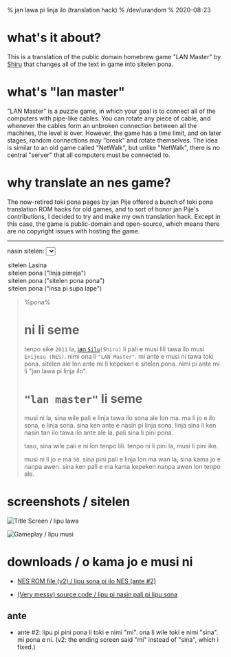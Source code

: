 % jan lawa pi linja ilo (translation hack)
% /dev/urandom
% 2020-08-23

# what's it about?

This is a translation of the public domain homebrew game "LAN Master" by
[Shiru](http://shiru.untergrund.net/) that changes all of the text in game into
sitelen pona.

# what's "lan master"

"LAN Master" is a puzzle game, in which your goal is to connect all of the
computers with pipe-like cables. You can rotate any piece of cable, and whenever
the cables form an unbroken connection between all the machines, the level is
over. However, the game has a time limit, and on later stages, random
connections may "break" and rotate themselves. The idea is similar to an old
game called "NetWalk", but unlike "NetWalk", there is no central "server" that
all computers must be connected to.

# why translate an nes game?

The now-retired toki pona pages by jan Pije offered a bunch of toki pona translation ROM
hacks for old games, and to sort of honor jan Pije's contributions, I decided to
try and make my own translation hack. Except in this case, the game is
public-domain and open-source, which means there are no copyright issues with
hosting the game.

---

<label for="sitelen_pona">nasin sitelen:</label>
<select onchange="toggle_sitelen_pona(this.value)" name="sitelen_pona" id="sitelen_pona">
  <option value="" selected>sitelen Lasina</option>
  <option value="pimeja">sitelen pona ("linja pimeja")</option>
  <option value="ponapona">sitelen pona ("sitelen pona pona")</option>
  <option value="supalape">sitelen pona ("insa pi supa lape")</option>
</select>

> %pona%
> # ni li seme
>
> tenpo sike `2011` la, [jan `Silu`](http://shiru.untergrund.net)`(Shiru)`
> li pali e musi lili tawa ilo musi `Enijesu (NES)`. nimi ona li
> `"LAN Master"`. mi ante e
> musi ni tawa toki pona.  sitelen ale lon ante mi li kepeken e sitelen pona.
> nimi pi ante mi li "jan lawa pi linja ilo".
>
> # `"lan master"` li seme
>
> musi ni la, sina wile pali e linja tawa ilo sona ale lon ma. ma li jo e ilo
> sona, e linja sona. sina ken ante e nasin pi linja sona. linja sina li ken
> nasin tan ilo tawa ilo ante ale la, pali sina li pini pona.
>
> taso, sina wile pali e ni lon tenpo lili. tenpo ni li pini la, musi li pini
> ike.
>
> musi ni li jo e ma `50`. sina pini pali e linja lon ma wan la, sina kama jo e
> nanpa awen. sina ken pali e ma kama kepeken nanpa awen lon tenpo ale.
>

# screenshots / sitelen

![Title Screen / lipu lawa](/jan_lawa_title.png)

![Gameplay / lipu musi](/jan_lawa_gameplay.png)

# downloads / o kama jo e musi ni

* [NES ROM file (v2) / lipu sona pi ilo NES (ante #2)](/jan_lawa.nes)

* [(Very messy) source code / lipu pi nasin pali pi lipu sona](/jan_lawa_src.tar.gz)

## ante

* ante #2: lipu pi pini pona li toki e nimi "mi". ona li wile toki e nimi
  "sina". mi pona e ni. (v2: the ending screen said "mi" instead of "sina", which i
  fixed.)
